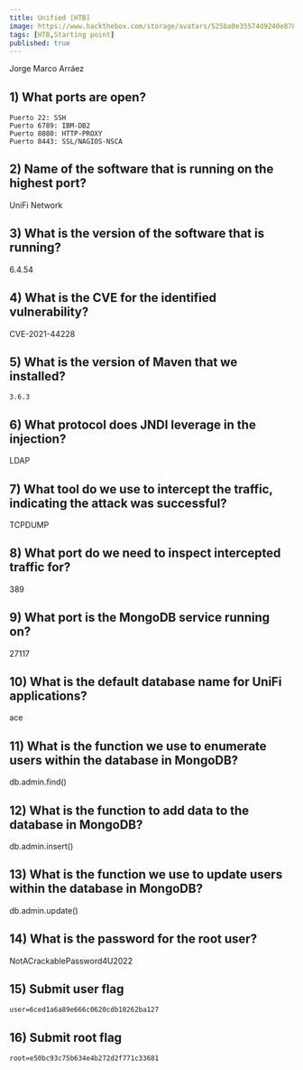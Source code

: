 ```yaml
---
title: Unified [HTB]
image: https://www.hackthebox.com/storage/avatars/525ba0e35574d9240e878bb8c716661e.png
tags: [HTB,Starting point]
published: true
---
```


Jorge Marco Arráez

## [](#header-3) 1)  What ports are open? 

```
Puerto 22: SSH
Puerto 6789: IBM-DB2
Puerto 8080: HTTP-PROXY
Puerto 8443: SSL/NAGIOS-NSCA
```

## [](#header-3) 2)  Name of the software that is running on the highest port? 

UniFi Network

## [](#header-3) 3)  What is the version of the software that is running? 

6.4.54

## [](#header-3) 4)  What is the CVE for the identified vulnerability? 

CVE-2021-44228

## [](#header-3) 5)  What is the version of Maven that we installed? 

```
3.6.3
```

## [](#header-3) 6)  What protocol does JNDI leverage in the injection? 

LDAP

## [](#header-3) 7)  What tool do we use to intercept the traffic, indicating the attack was successful? 

TCPDUMP

## [](#header-3) 8)  What port do we need to inspect intercepted traffic for? 

389

## [](#header-3) 9)  What port is the MongoDB service running on? 

27117

## [](#header-3) 10)  What is the default database name for UniFi applications? 

ace

## [](#header-3) 11)  What is the function we use to enumerate users within the database in MongoDB? 

db.admin.find()

## [](#header-3) 12)  What is the function to add data to the database in MongoDB? 

db.admin.insert()

## [](#header-3) 13)  What is the function we use to update users within the database in MongoDB? 

db.admin.update()

## [](#header-3) 14)  What is the password for the root user? 

NotACrackablePassword4U2022

## [](#header-3) 15)  Submit user flag 

```
user=6ced1a6a89e666c0620cdb10262ba127
```
## [](#header-3) 16)  Submit root flag 

```
root=e50bc93c75b634e4b272d2f771c33681
```

